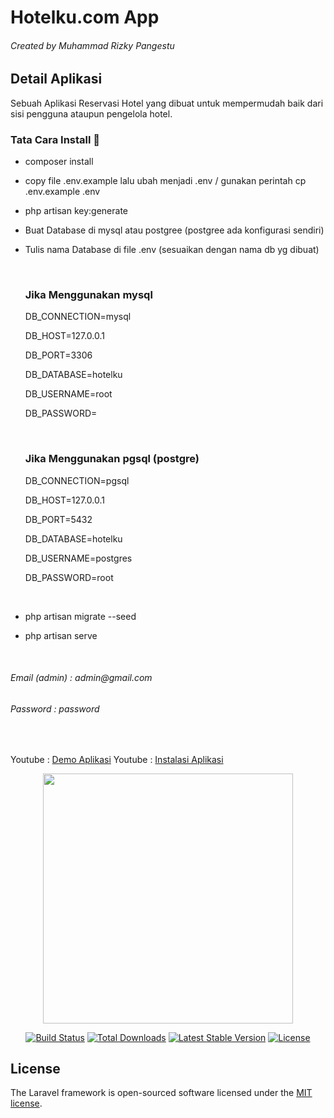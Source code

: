<h1>Hotelku.com App</h1>
<h6 class="text-gray">Created by Muhammad Rizky Pangestu</h6>

## Detail Aplikasi

Sebuah Aplikasi Reservasi Hotel yang dibuat untuk mempermudah baik dari sisi pengguna ataupun pengelola hotel.

<h3>Tata Cara Install 🌱</h3> 

- composer install
- copy file .env.example lalu ubah menjadi .env / gunakan perintah cp .env.example .env
- php artisan key:generate 
- Buat Database di mysql atau postgree (postgree ada konfigurasi sendiri)
- Tulis nama Database di file .env (sesuaikan dengan nama db yg dibuat)
    
    <br>
    
    <h3>Jika Menggunakan mysql</h3> 

    <p>DB_CONNECTION=mysql</p>
    <p>DB_HOST=127.0.0.1</p>
    <p>DB_PORT=3306</p>
    <p>DB_DATABASE=hotelku</p>
    <p>DB_USERNAME=root</p>
    <p>DB_PASSWORD=</p>
    
    <br>
    
    <h3>Jika Menggunakan pgsql (postgre)</h3> 

    <p>DB_CONNECTION=pgsql</p>
    <p>DB_HOST=127.0.0.1</p>
    <p>DB_PORT=5432</p>
    <p>DB_DATABASE=hotelku</p>
    <p>DB_USERNAME=postgres</p>
    <p>DB_PASSWORD=root</p>
    
    <br>

- php artisan migrate --seed
- php artisan serve

    <br>
    

<h6 class="text-gray">Email (admin) : admin@gmail.com</h6>
<h6 class="text-gray">Password	    : password</h6>

 <br>

Youtube : <a href="https://www.youtube.com/watch?v=LDdB7Rb3DX8&ab_channel=MuhammadRizkyPangestu" target="_blank">Demo Aplikasi</a>
Youtube : <a href="https://www.youtube.com/watch?v=IM6abC63SL8&ab_channel=MuhammadRizkyPangestu" target="_blank">Instalasi Aplikasi</a>


<p align="center"><a href="https://laravel.com" target="_blank"><img src="https://raw.githubusercontent.com/laravel/art/master/logo-lockup/5%20SVG/2%20CMYK/1%20Full%20Color/laravel-logolockup-cmyk-red.svg" width="400"></a></p>

<p align="center">
<a href="https://travis-ci.org/laravel/framework"><img src="https://travis-ci.org/laravel/framework.svg" alt="Build Status"></a>
<a href="https://packagist.org/packages/laravel/framework"><img src="https://img.shields.io/packagist/dt/laravel/framework" alt="Total Downloads"></a>
<a href="https://packagist.org/packages/laravel/framework"><img src="https://img.shields.io/packagist/v/laravel/framework" alt="Latest Stable Version"></a>
<a href="https://packagist.org/packages/laravel/framework"><img src="https://img.shields.io/packagist/l/laravel/framework" alt="License"></a>
</p>

## License

The Laravel framework is open-sourced software licensed under the [MIT license](https://opensource.org/licenses/MIT).
